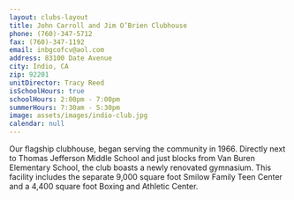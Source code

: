 ```yaml
---
layout: clubs-layout
title: John Carroll and Jim O’Brien Clubhouse
phone: (760)-347-5712
fax: (760)-347-1192
email: inbgcofcv@aol.com
address: 83100 Date Avenue
city: Indio, CA
zip: 92201
unitDirector: Tracy Reed
isSchoolHours: true
schoolHours: 2:00pm - 7:00pm
summerHours: 7:30am - 5:30pm
image: assets/images/indio-club.jpg
calendar: null
---
```


Our flagship clubhouse, began serving the community in 1966. Directly next to Thomas Jefferson Middle School and just blocks from Van Buren Elementary School, the club boasts a newly renovated gymnasium. This facility includes the separate 9,000 square foot Smilow Family Teen Center and a 4,400 square foot Boxing and Athletic Center.
